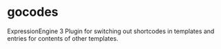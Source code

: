 # gocodes
ExpressionEngine 3 Plugin for switching out shortcodes in templates and entries for contents of other templates.
